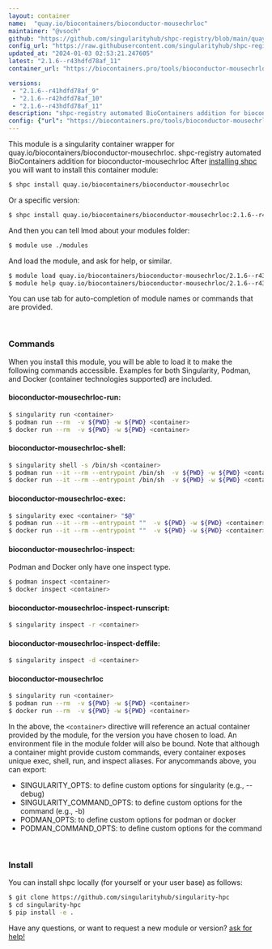 ```yaml
---
layout: container
name:  "quay.io/biocontainers/bioconductor-mousechrloc"
maintainer: "@vsoch"
github: "https://github.com/singularityhub/shpc-registry/blob/main/quay.io/biocontainers/bioconductor-mousechrloc/container.yaml"
config_url: "https://raw.githubusercontent.com/singularityhub/shpc-registry/main/quay.io/biocontainers/bioconductor-mousechrloc/container.yaml"
updated_at: "2024-01-03 02:53:21.247605"
latest: "2.1.6--r43hdfd78af_11"
container_url: "https://biocontainers.pro/tools/bioconductor-mousechrloc"

versions:
 - "2.1.6--r41hdfd78af_9"
 - "2.1.6--r42hdfd78af_10"
 - "2.1.6--r43hdfd78af_11"
description: "shpc-registry automated BioContainers addition for bioconductor-mousechrloc"
config: {"url": "https://biocontainers.pro/tools/bioconductor-mousechrloc", "maintainer": "@vsoch", "description": "shpc-registry automated BioContainers addition for bioconductor-mousechrloc", "latest": {"2.1.6--r43hdfd78af_11": "sha256:c858a3aa79b6618aa5c79ddbf8e01db1536a0852910a9e5aa9ceb8e0f0195c68"}, "tags": {"2.1.6--r41hdfd78af_9": "sha256:f99f36c3b100f1ff2d67cc8809a78ca9cc890ba7350cb2f85264755e3ff5fff3", "2.1.6--r42hdfd78af_10": "sha256:1a7b99b9261417bb9cba19b416d7e6b595071709b10953e1da5d63e068f43651", "2.1.6--r43hdfd78af_11": "sha256:c858a3aa79b6618aa5c79ddbf8e01db1536a0852910a9e5aa9ceb8e0f0195c68"}, "docker": "quay.io/biocontainers/bioconductor-mousechrloc"}
---
```


This module is a singularity container wrapper for quay.io/biocontainers/bioconductor-mousechrloc.
shpc-registry automated BioContainers addition for bioconductor-mousechrloc
After [installing shpc](#install) you will want to install this container module:


```bash
$ shpc install quay.io/biocontainers/bioconductor-mousechrloc
```

Or a specific version:

```bash
$ shpc install quay.io/biocontainers/bioconductor-mousechrloc:2.1.6--r43hdfd78af_11
```

And then you can tell lmod about your modules folder:

```bash
$ module use ./modules
```

And load the module, and ask for help, or similar.

```bash
$ module load quay.io/biocontainers/bioconductor-mousechrloc/2.1.6--r43hdfd78af_11
$ module help quay.io/biocontainers/bioconductor-mousechrloc/2.1.6--r43hdfd78af_11
```

You can use tab for auto-completion of module names or commands that are provided.

<br>

### Commands

When you install this module, you will be able to load it to make the following commands accessible.
Examples for both Singularity, Podman, and Docker (container technologies supported) are included.

#### bioconductor-mousechrloc-run:

```bash
$ singularity run <container>
$ podman run --rm  -v ${PWD} -w ${PWD} <container>
$ docker run --rm  -v ${PWD} -w ${PWD} <container>
```

#### bioconductor-mousechrloc-shell:

```bash
$ singularity shell -s /bin/sh <container>
$ podman run --it --rm --entrypoint /bin/sh  -v ${PWD} -w ${PWD} <container>
$ docker run --it --rm --entrypoint /bin/sh  -v ${PWD} -w ${PWD} <container>
```

#### bioconductor-mousechrloc-exec:

```bash
$ singularity exec <container> "$@"
$ podman run --it --rm --entrypoint ""  -v ${PWD} -w ${PWD} <container> "$@"
$ docker run --it --rm --entrypoint ""  -v ${PWD} -w ${PWD} <container> "$@"
```

#### bioconductor-mousechrloc-inspect:

Podman and Docker only have one inspect type.

```bash
$ podman inspect <container>
$ docker inspect <container>
```

#### bioconductor-mousechrloc-inspect-runscript:

```bash
$ singularity inspect -r <container>
```

#### bioconductor-mousechrloc-inspect-deffile:

```bash
$ singularity inspect -d <container>
```



#### bioconductor-mousechrloc

```bash
$ singularity run <container>
$ podman run --rm  -v ${PWD} -w ${PWD} <container>
$ docker run --rm  -v ${PWD} -w ${PWD} <container>
```


In the above, the `<container>` directive will reference an actual container provided
by the module, for the version you have chosen to load. An environment file in the
module folder will also be bound. Note that although a container
might provide custom commands, every container exposes unique exec, shell, run, and
inspect aliases. For anycommands above, you can export:

 - SINGULARITY_OPTS: to define custom options for singularity (e.g., --debug)
 - SINGULARITY_COMMAND_OPTS: to define custom options for the command (e.g., -b)
 - PODMAN_OPTS: to define custom options for podman or docker
 - PODMAN_COMMAND_OPTS: to define custom options for the command

<br>

### Install

You can install shpc locally (for yourself or your user base) as follows:

```bash
$ git clone https://github.com/singularityhub/singularity-hpc
$ cd singularity-hpc
$ pip install -e .
```

Have any questions, or want to request a new module or version? [ask for help!](https://github.com/singularityhub/singularity-hpc/issues)